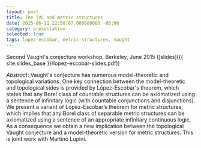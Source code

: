 ```yaml
---
layout: post
title: The TVC and metric structures
date: 2015-06-11 22:50:07.000000000 -06:00
category: presentation
selected: true
tags: lopez-escobar, metric-structures, vaught
---
```


Second Vaught's conjecture workshop, Berkeley, June 2015 ([slides]({{ site.slides_base }}/lopez-escobar-slides.pdf))<!--more-->

*Abstract*: Vaught's conjecture has numerous model-theoretic and topological variations. One key connection between the model-theoretic and topological sides is provided by López-Escobar's theorem, which states that any Borel class of countable structures can be axiomatized using a sentence of infinitary logic (with countable conjunctions and disjunctions). We present a variant of López-Escobar’s theorem for metric structures, which implies that any Borel class of separable metric structures can be axiomatized using a sentence of an appropriate infinitary continuous logic. As a consequence we obtain a new implication between the topological Vaught conjecture and a model-theoretic version for metric structures. This is joint work with Martino Lupini.
